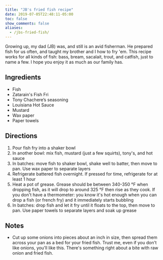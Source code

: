 ```yaml
---
title: "JB's fried fish recipe"
date: 2019-07-05T22:48:11-05:00
toc: false
show_comments: false
aliases:
  - /jbs-fried-fish/
---
```


Growing up, my dad (JB) was, and still is an avid fisherman. He prepared fish for us often, and taught my brother and I how to fry 'em. This recipe works for all kinds of fish: bass, bream, sacalait, trout, and catfish, just to name a few. I hope you enjoy it as much as our family has. 

## Ingredients

- Fish
- Zatarain's Fish Fri
- Tony Chachere’s seasoning
- Louisiana Hot Sauce
- Mustard
- Wax paper
- Paper towels

## Directions

1. Pour fish fry into a shaker bowl
1. In another bowl: mix fish, mustard (just a few squirts), tony's, and hot sauce
1. In batches: move fish to shaker bowl, shake well to batter, then move to pan. Use wax paper to separate layers
1. Refrigerate battered fish overnight. If pressed for time, refrigerate for at least 1 hour 
1. Heat a pot of grease. Grease should be between 340-350 °F when dropping fish, as it will drop to around 325 °F then rise as they cook. If you don't have a thermometer: you know it's hot enough when you can drop a fish (or french fry) and it immediately starts bubbling
1. In batches: drop fish and let it fry until it floats to the top, then move to pan. Use paper towels to separate layers and soak up grease

## Notes

- Cut up some onions into pieces about an inch in size, then spread them across your pan as a bed for your fried fish. Trust me, even if you don't like onions, you'll like this. There's something right about a bite with raw onion and fried fish. 
